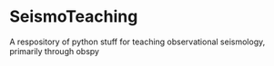 # SeismoTeaching

A respository of python stuff for teaching observational seismology, primarily through obspy

